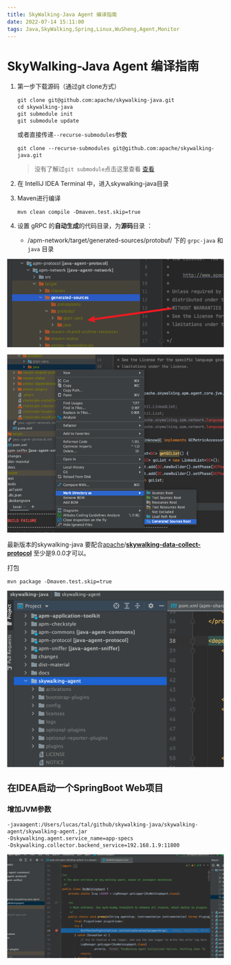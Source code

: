 ```yaml
---
title: SkyWalking-Java Agent 编译指南
date: 2022-07-14 15:11:00
tags: Java,SkyWalking,Spring,Linux,WuSheng,Agent,Monitor
---
```


# SkyWalking-Java Agent 编译指南

1. 第一步下载源码（通过git clone方式）

   ```shel
   git clone git@github.com:apache/skywalking-java.git
   cd skywalking-java
   git submodule init
   git submodule update
   ```

   或者直接传递```--recurse-submodules```参数

   ```shell
   git clone --recurse-submodules git@github.com:apache/skywalking-java.git
   ```

   > 没有了解过```git submodule```点击这里查看 [查看](http://git-scm.com/book/zh/v2/Git-%E5%B7%A5%E5%85%B7-%E5%AD%90%E6%A8%A1%E5%9D%97)

2. 在 IntelliJ IDEA Terminal 中，进入skywalking-java目录

3. Maven进行编译

   ```shell
   mvn clean compile -Dmaven.test.skip=true
   ```

   

4. 设置 gRPC 的**自动生成**的代码目录，为**源码**目录 ：

   - /apm-network/target/generated-sources/protobuf/ 下的 `grpc-java` 和 `java` 目录

![image-20220521231409950](./img/1.png)

![image-20220521231531897](./img/image-20220521231531897.png)

最新版本的skywalking-java 要配合[apache](https://github.com/apache)/**[skywalking-data-collect-protocol](https://github.com/apache/skywalking-data-collect-protocol)** 至少是9.0.0才可以。

打包

```she
mvn package -Dmaven.test.skip=true
```

![image-20220522002708218](./img/image-20220522002708218.png)

## 在IDEA启动一个SpringBoot Web项目

### 增加JVM参数

```
-javaagent:/Users/lucas/tal/github/skywalking-java/skywalking-agent/skywalking-agent.jar
-Dskywalking.agent.service_name=app-specs
-Dskywalking.collector.backend_service=192.168.1.9:11800
```

![image-20220522002859192](./img/image-20220522002859192.png)